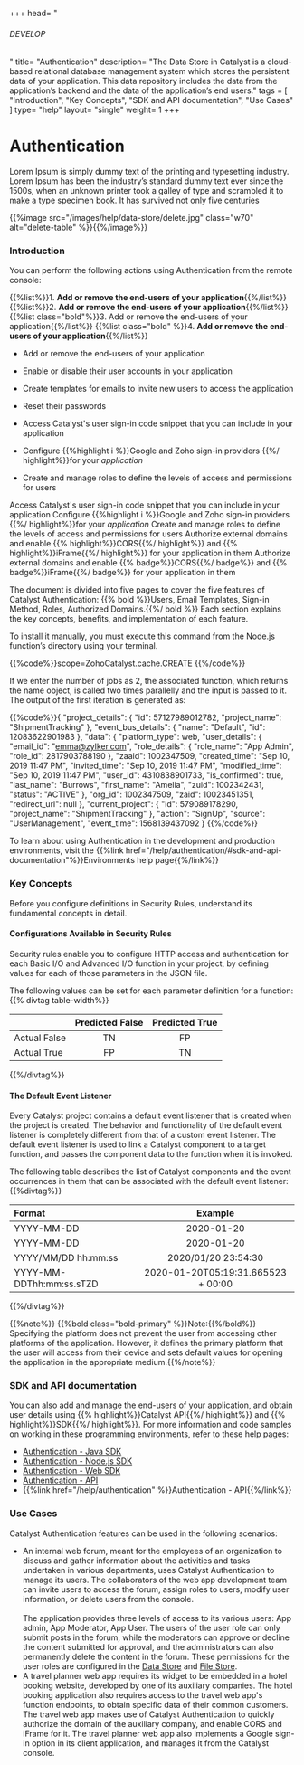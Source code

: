 +++
head= "<h6>DEVELOP</h6>"
title= "Authentication"
description= "The Data Store in Catalyst is a cloud-based relational database management system which stores the persistent data of your application. This data repository includes the data from the application’s backend and the data of the application’s end users."
tags = [ "Introduction", "Key Concepts", "SDK and API documentation", "Use Cases" ]
type= "help"
layout= "single"
weight= 1
+++

# Authentication

Lorem Ipsum is simply dummy text of the printing and typesetting industry. Lorem Ipsum has been the industry’s standard dummy text ever since the 1500s, when an unknown printer took a galley of type and scrambled it to make a type specimen book. It has survived not only five centuries

{{%image src="/images/help/data-store/delete.jpg" class="w70" alt="delete-table" %}}{{%/image%}}

### Introduction

You can perform the following actions using Authentication from the remote console:

{{%list%}}1. **Add or remove the end-users of your application**{{%/list%}}
{{%list%}}2. **Add or remove the end-users of your application**{{%/list%}}
{{%list class="bold"%}}3. Add or remove the end-users of your application{{%/list%}}
{{%list class="bold" %}}4. **Add or remove the end-users of your application**{{%/list%}}


* Add or remove the end-users of your application
* Enable or disable their user accounts in your application
* Create templates for emails to invite new users to access the application
* Reset their passwords


* Access Catalyst's user sign-in code snippet that you can include in your application
* Configure {{%highlight i %}}Google and Zoho sign-in providers {{%/ highlight%}}for your *application*
* Create and manage roles to define the levels of access and permissions for users

Access Catalyst's user sign-in code snippet that you can include in your application
Configure {{%highlight i %}}Google and Zoho sign-in providers {{%/ highlight%}}for your *application*
Create and manage roles to define the levels of access and permissions for users
Authorize external domains and enable {{% highlight%}}CORS{{%/ highlight%}} and {{% highlight%}}iFrame{{%/ highlight%}} for your application in them
Authorize external domains and enable {{% badge%}}CORS{{%/ badge%}} and {{% badge%}}iFrame{{%/ badge%}} for your application in them

The document is divided into five pages to cover the five features of Catalyst Authentication: {{% bold %}}Users, Email Templates, Sign-in Method, Roles, Authorized Domains.{{%/ bold %}} Each section explains the key concepts, benefits, and implementation of each feature.

To install it manually, you must execute this command from the Node.js function’s directory using your terminal.

{{%code%}}scope=ZohoCatalyst.cache.CREATE
{{%/code%}}

If we enter the number of jobs as 2, the associated function, which returns the name object, is called two times parallelly and the input is passed to it. The output of the first iteration is generated as:

{{%code%}}{
    "project_details": {
    "id": 57127989012782,
    "project_name": "ShipmentTracking"
    },
    "event_bus_details": {
        "name": "Default",
        "id": 12083622901983
    },
    "data": {
        "platform_type": web,
        "user_details": {
            "email_id": "emma@zylker.com",
            "role_details": {
                "role_name": "App Admin",
                "role_id": 2817903788190
            },
            "zaaid": 1002347509,
            "created_time": "Sep 10, 2019 11:47 PM",
            "invited_time": "Sep 10, 2019 11:47 PM",
            "modified_time": "Sep 10, 2019 11:47 PM",
            "user_id": 4310838901733,
            "is_confirmed": true,
            "last_name": "Burrows",
            "first_name": "Amelia",
            "zuid": 1002342431,
            "status": "ACTIVE"
        },
        "org_id": 1002347509,
        "zaid": 10023451351,
        "redirect_url": null
    },
    "current_project": {
        "id": 579089178290,
        "project_name": "ShipmentTracking"
    },
    "action": "SignUp",
    "source": "UserManagement",
    "event_time": 1568139437092
}
{{%/code%}}

To learn about using Authentication in the development and production environments, visit the {{%link href="/help/authentication/#sdk-and-api-documentation"%}}Environments help page{{%/link%}}

### Key Concepts

Before you configure definitions in Security Rules, understand its fundamental concepts in detail.

#### Configurations Available in Security Rules

Security rules enable you to configure HTTP access and authentication for each Basic I/O and Advanced I/O function in your project, by defining values for each of those parameters in the JSON file.

The following values can be set for each parameter definition for a function:
{{% divtag table-width%}}

|  | Predicted False    | Predicted True |
| :--- | :---: | :---: |
| Actual False      | TN       | FP |
| Actual True   | FP       | TN    |

{{%/divtag%}}

#### The Default Event Listener

Every Catalyst project contains a default event listener that is created when the project is created. The behavior and functionality of the default event listener is completely different from that of a custom event listener. The default event listener is used to link a Catalyst component to a target function, and passes the component data to the function when it is invoked. 

The following table describes the list of Catalyst components and the event occurrences in them that can be associated with the default event listener:
{{%divtag%}}

| Format      | Example |
| :--- | :---: |
| YYYY-MM-DD      | 2020-01-20      |
| YYYY-MM-DD      | 2020-01-20      |
| YYYY/MM/DD hh:mm:ss      | 2020/01/20 23:54:30     |
| YYYY-MM-DDThh:mm:ss.sTZD      | 2020-01-20T05:19:31.665523 + 00:00      |

{{%/divtag%}}

{{%note%}} {{%bold class="bold-primary" %}}Note:{{%/bold%}} Specifying the platform does not prevent the user from accessing other platforms of the application. However, it defines the primary platform that the user will access from their device and sets default values for opening the application in the appropriate medium.{{%/note%}}

### SDK and API documentation

You can also add and manage the end-users of your application, and obtain user details using {{% highlight%}}Catalyst API{{%/ highlight%}} and {{% highlight%}}SDK{{%/ highlight%}}. For more information and code samples on working in these programming environments, refer to these help pages:

* [Authentication - Java SDK](/help/authentication)
* [Authentication - Node.js SDK](/help/authentication)
* [Authentication - Web SDK](/help/authentication)
* [Authentication - API](/help/authentication)
* {{%link href="/help/authentication" %}}Authentication - API{{%/link%}}


### Use Cases
Catalyst Authentication features can be used in the following scenarios:

* An internal web forum, meant for the employees of an organization to discuss and gather information about the activities and tasks undertaken in various departments, uses Catalyst Authentication to manage its users. The collaborators of the web app development team can invite users to access the forum, assign roles to users, modify user information, or delete users from the console.\
 \
 The application provides three levels of access to its various users: App admin, App Moderator, App User. The users of the user role can only submit posts in the forum, while the moderators can approve or decline the content submitted for approval, and the administrators can also permanently delete the content in the forum. These permissions for the user roles are configured in the [Data Store](#use-cases) and [File Store](/help/authentication).
* A travel planner web app requires its widget to be embedded in a hotel booking website, developed by one of its auxiliary companies. The hotel booking application also requires access to the travel web app's function endpoints, to obtain specific data of their common customers. The travel web app makes use of Catalyst Authentication to quickly authorize the domain of the auxiliary company, and enable CORS and iFrame for it. The travel planner web app also implements a Google sign-in option in its client application, and manages it from the Catalyst console.
